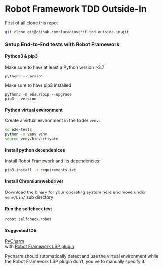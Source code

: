 # Robot Framework TDD Outside-In

First of all clone this repo:

```sh
git clone git@github.com:lucagiove/rf-tdd-outside-in.git
```

### Setup End-to-End tests with Robot Framework

#### Python3 & pip3

Make sure to have at least a Python version >3.7

    python3 --version

Make sure to have pip3 installed

    python3 -m ensurepip --upgrade
    pip3 --version

#### Python virtual environment

Create a virtual environment in the folder `venv`:

```sh
cd e2e-tests
python -m venv venv
source venv/bin/activate 
```

#### Install python dependenices

Install Robot Framework and its dependencies:

```sh
pip3 install -r requirements.txt
```

#### Install Chromium webdriver

Download the binary for your operating system [here](https://chromedriver.chromium.org/downloads) and move under `venv/bin/` sub directory

#### Run the selfcheck test

```sh
robot selfcheck.robot
```

#### Suggested IDE

[PyCharm](https://www.jetbrains.com/pycharm/download/)  
with [Robot Framework LSP plugin](https://plugins.jetbrains.com/plugin/16086-robot-framework-language-server)

Pycharm should automatically detect and use the virtual environment while the Robot Framework LSP plugin don't, you've to manually specify it.

